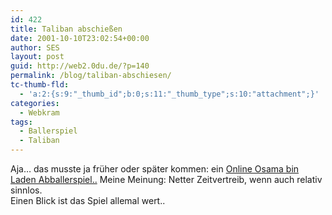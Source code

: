 ```yaml
---
id: 422
title: Taliban abschießen
date: 2001-10-10T23:02:54+00:00
author: SES
layout: post
guid: http://web2.0du.de/?p=140
permalink: /blog/taliban-abschiesen/
tc-thumb-fld:
  - 'a:2:{s:9:"_thumb_id";b:0;s:11:"_thumb_type";s:10:"attachment";}'
categories:
  - Webkram
tags:
  - Ballerspiel
  - Taliban
---
```

Aja&#8230; das musste ja früher oder später kommen: ein [Online Osama bin Laden Abballerspiel..](http://web.archive.org/web/20011103170956/http://www.fieler.com/terror/) Meine Meinung: Netter Zeitvertreib, wenn auch relativ sinnlos.  
Einen Blick ist das Spiel allemal wert..